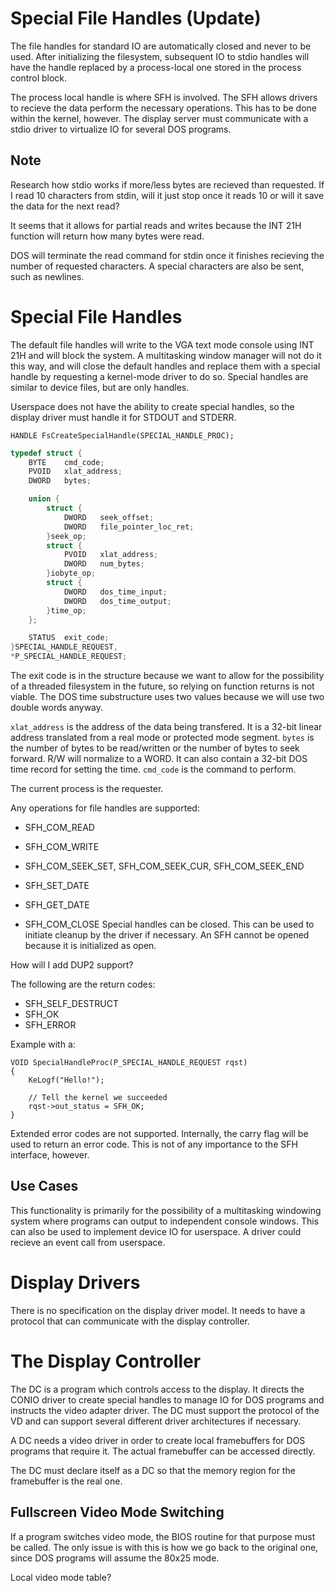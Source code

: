 # Special File Handles (Update)

The file handles for standard IO are automatically closed and never to be used. After initializing the filesystem, subsequent IO to stdio handles will have the handle replaced by a process-local one stored in the process control block.

The process local handle is where SFH is involved. The SFH allows drivers to recieve the data perform the necessary operations. This has to be done within the kernel, however. The display server must communicate with a stdio driver to virtualize IO for several DOS programs.

## Note

Research how stdio works if more/less bytes are recieved than requested. If I read 10 characters from stdin, will it just stop once it reads 10 or will it save the data for the next read?

It seems that it allows for partial reads and writes because the INT 21H function will return how many bytes were read.

DOS will terminate the read command for stdin once it finishes recieving the number of requested characters. A special characters are also be sent, such as newlines.

# Special File Handles

The default file handles will write to the VGA text mode console using INT 21H and will block the system. A multitasking window manager will not do it this way, and will close the default handles and replace them with a special handle by requesting a kernel-mode driver to do so. Special handles are similar to device files, but are only handles.

Userspace does not have the ability to create special handles, so the display driver must handle it for STDOUT and STDERR.

```
HANDLE FsCreateSpecialHandle(SPECIAL_HANDLE_PROC);
```

```c
typedef struct {
    BYTE    cmd_code;
    PVOID   xlat_address;
    DWORD   bytes;

    union {
        struct {
            DWORD   seek_offset;
            DWORD   file_pointer_loc_ret;
        }seek_op;
        struct {
            PVOID   xlat_address;
            DWORD   num_bytes;
        }iobyte_op;
        struct {
            DWORD   dos_time_input;
            DWORD   dos_time_output;
        }time_op;
    };

    STATUS  exit_code;
}SPECIAL_HANDLE_REQUEST,
*P_SPECIAL_HANDLE_REQUEST;
```

The exit code is in the structure because we want to allow for the possibility of a threaded filesystem in the future, so relying on function returns is not viable. The DOS time substructure uses two values because we will use two double words anyway.

`xlat_address` is the address of the data being transfered. It is a 32-bit linear address translated from a real mode or protected mode segment.
`bytes` is the number of bytes to be read/written or the number of bytes to seek forward. R/W will normalize to a WORD. It can also contain a 32-bit DOS time record for setting the time.
`cmd_code` is the command to perform.

The current process is the requester.

Any operations for file handles are supported:
* SFH_COM_READ
* SFH_COM_WRITE
* SFH_COM_SEEK_SET, SFH_COM_SEEK_CUR, SFH_COM_SEEK_END
* SFH_SET_DATE
* SFH_GET_DATE

* SFH_COM_CLOSE
Special handles can be closed. This can be used to initiate cleanup by the driver if necessary. An SFH cannot be opened because it is initialized as open.

How will I add DUP2 support?

The following are the return codes:
* SFH_SELF_DESTRUCT
* SFH_OK
* SFH_ERROR

Example with a:
```
VOID SpecialHandleProc(P_SPECIAL_HANDLE_REQUEST rqst)
{
    KeLogf("Hello!");

    // Tell the kernel we succeeded
    rqst->out_status = SFH_OK;
}
```

Extended error codes are not supported. Internally, the carry flag will be used to return an error code. This is not of any importance to the SFH interface, however.

## Use Cases

This functionality is primarily for the possibility of a multitasking windowing system where programs can output to independent console windows. This can also be used to implement device IO for userspace. A driver could recieve an event call from userspace.

# Display Drivers

There is no specification on the display driver model. It needs to have a protocol that can communicate with the display controller.

# The Display Controller

The DC is a program which controls access to the display. It directs the CONIO driver to create special handles to manage IO for DOS programs and instructs the video adapter driver. The DC must support the protocol of the VD and can support several different driver architectures if necessary.

A DC needs a video driver in order to create local framebuffers for DOS programs that require it. The actual framebuffer can be accessed directly.

The DC must declare itself as a DC so that the memory region for the framebuffer is the real one.

## Fullscreen Video Mode Switching

If a program switches video mode, the BIOS routine for that purpose must be called. The only issue is with this is how we go back to the original one, since DOS programs will assume the 80x25 mode.

Local video mode table?
